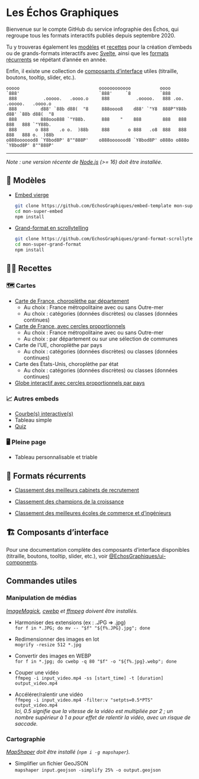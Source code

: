 # Les Échos Graphiques

Bienvenue sur le compte GitHub du service infographie des Échos, qui regroupe tous les formats interactifs publiés depuis septembre 2020.

Tu y trouveras également les [modèles](#📄-modèles) et [recettes](#🧑‍🍳-recettes) pour la création d’embeds ou de grands-formats interactifs avec [Svelte](https://svelte.dev), ainsi que les [formats récurrents](#🌳-formats-récurrents) se répétant d’année en année.

Enfin, il existe une collection de [composants d’interface](#🏗️-composants-dinterface) utiles (titraille, boutons, tooltip, slider, etc.).

```
ooooo                              oooooooooooo           oooo
`888'                              `888'     `8           `888
 888          .ooooo.   .oooo.o     888          .ooooo.   888 .oo.    .ooooo.   .oooo.o
 888         d88' `88b d88(  "8     888oooo8    d88' `"Y8  888P"Y88b  d88' `88b d88(  "8
 888         888ooo888 `"Y88b.      888    "    888        888   888  888   888 `"Y88b.
 888       o 888    .o o.  )88b     888       o 888   .o8  888   888  888   888 o.  )88b
o888ooooood8 `Y8bod8P' 8""888P'    o888ooooood8 `Y8bod8P' o888o o888o `Y8bod8P' 8""888P'
```

---

*Note : une version récente de [Node.js](https://nodejs.org) (>= 16) doit être installée.*

## 📄 Modèles

- [Embed vierge](https://github.com/EchosGraphiques/embed-template)

	```bash
	git clone https://github.com/EchosGraphiques/embed-template mon-super-embed
	cd mon-super-embed
	npm install
	```

- [Grand-format en scrollytelling](https://github.com/EchosGraphiques/grand-format-scrollytelling-template)

	```bash
	git clone https://github.com/EchosGraphiques/grand-format-scrollytelling-template mon-super-grand-format
	cd mon-super-grand-format
	npm install
	```

## 🧑‍🍳 Recettes

### 🗺️ Cartes

- [Carte de France, choroplèthe par département](https://github.com/EchosGraphiques/recette-carte-france-choroplethe)
	- Au choix : France métropolitaine avec ou sans Outre-mer
	- Au choix : catégories (données discrètes) ou classes (données continues)
- [Carte de France, avec cercles proportionnels](https://github.com/EchosGraphiques/recette-carte-france-cercles)
	- Au choix : France métropolitaine avec ou sans Outre-mer
	- Au choix : par département ou sur une sélection de communes
- Carte de l’UE, choroplèthe par pays
	- Au choix : catégories (données discrètes) ou classes (données continues)
- Carte des États-Unis, choroplèthe par état
	- Au choix : catégories (données discrètes) ou classes (données continues)
- [Globe interactif avec cercles proportionnels par pays](https://github.com/EchosGraphiques/recette-globe)

### 📈 Autres embeds 
- [Courbe(s) interactive(s)](https://github.com/EchosGraphiques/recette-courbes)
- Tableau simple
- [Quiz](https://github.com/EchosGraphiques/recette-quiz)

### 🖥️ Pleine page
- Tableau personnalisable et triable

## 🌳 Formats récurrents

- [Classement des meilleurs cabinets de recrutement](https://github.com/EchosGraphiques/grand-format-cabinets-recrutement)

- [Classement des champions de la croissance](https://github.com/EchosGraphiques/grand-format-champions-croissance)

- [Classement des meilleures écoles de commerce et d’ingénieurs](https://github.com/EchosGraphiques/embed-startxchange)

## 🏗️ Composants d’interface

Pour une documentation complète des composants d’interface disponibles (titraille, boutons, tooltip, slider, etc.), voir [@EchosGraphiques/ui-components](https://github.com/EchosGraphiques/ui-components).

## Commandes utiles

### Manipulation de médias

*[ImageMagick](https://imagemagick.org/), [cwebp](https://developers.google.com/speed/webp?hl=fr) et [ffmpeg](https://ffmpeg.org/) doivent être installés.*

- Harmoniser des extensions (ex : .JPG => .jpg) \
	`for f in *.JPG; do mv -- "$f" "${f%.JPG}.jpg"; done`

- Redimensionner des images en lot \
	`mogrify -resize 512 *.jpg`

- Convertir des images en WEBP \
	`for f in *.jpg; do cwebp -q 80 "$f" -o "${f%.jpg}.webp"; done`

- Couper une vidéo \
	`ffmpeg -i input_video.mp4 -ss [start_time] -t [duration] output_video.mp4`

- Accélérer/ralentir une vidéo \
	`ffmpeg -i input_video.mp4 -filter:v "setpts=0.5*PTS" output_video.mp4` \
	*Ici, 0.5 signifie que la vitesse de la vidéo est multipliée par 2 ; un nombre supérieur à 1 a pour effet de ralentir la vidéo, avec un risque de saccade.*

### Cartographie

*[MapShaper](https://github.com/mbloch/mapshaper) doit être installé (`npm i -g mapshaper`).*

- Simplifier un fichier GeoJSON \
	`mapshaper input.geojson -simplify 25% -o output.geojson`
